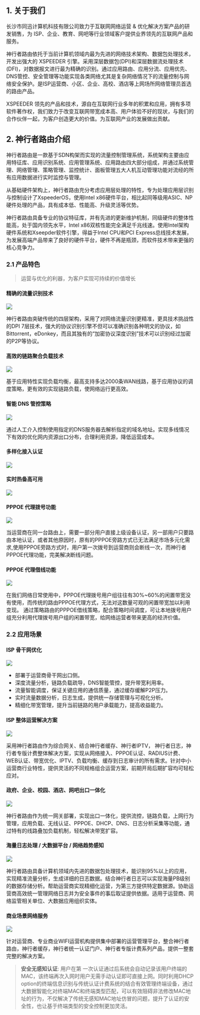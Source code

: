 ## 1. 关于我们

长沙市同迅计算机科技有限公司致力于互联网网络运营 & 优化解决方案产品的研发销售，为 ISP、企业、教育、网吧等行业领域客户提供业界领先的互联网产品和服务。

神行者路由依托于当前计算机领域内最为先进的网络技术架构、数据包处理技术，开发出强大的 XSPEEDER 引擎。采用深层数据包(DPI)和深层数据流处理技术(DFI)，对数据报文进行最为精确的识别。通过应用路由、应用分流、应用优先、DNS管控、安全管理等功能实现各类网络尤其是复杂网络情况下的流量控制与网络安全保护。是ISP运营商、小区、企业、高校、酒店等上网场所网络管理员首选的路由产品。

XSPEEDER 领先的产品和技术，源自在互联网行业多年的积累和应用，拥有多项软件著作权，我们致力于改变互联网带宽成本高、用户体验不好的现状，与我们的合作伙伴一起，为客户创造更大的价值。为互联网产业的发展做出贡献。

## 2. 神行者路由介绍

神行者路由是一款基于SDN构架而实现的流量控制管理系统，系统架构主要由应用特征库、应用识别系统、应用管理系统、应用路由四大部分组成，并通过系统管理、网络管理、策略管理、监控统计、面板管理五大人机互动管理功能对流经的所有应用数据进行实时监控与管理。

从基础硬件架构上，神行者路由充分考虑应用层处理的特性，专为处理应用层识别与控制设计了XspeederOS，使用Intel x86硬件平台，相比起同等级用ASIC、NP硬件处理的产品，具有成本低、性能高、升级灵活等优势。

神行者路由具备专业的协议特征库，并有先进的更新维护机制，同级硬件的整体性能高，处于国内领先水平，Intel x86双核性能完全满足千兆线速。使用Intel架构硬件系统和Xseepder软件引擎，得益于Intel CPU和PCI Express总线技术发展，为发展高端产品带来了良好的硬件平台，硬件不再是瓶颈，而软件技术带来更强的核心竞争力。

### 2.1 产品特色

> 运营与优化的利器，为客户实现可持续的价值增长

#### 精确的流量识别技术 

![](http://static.toughcloud.net/toughsms/tc_20181220140418_1.png)

神行者路由突破传统的四层架构，采用了对网络流量识别更精准，更具技术挑战性的DPI 7层技术，强大的协议识别引擎不但可以准确识别各种明文的协议，如Bittorrent，eDonkey，而且其独有的“加密协议深度识别”技术可以识别经过加密的P2P等协议。

#### 高效的链路聚合负载技术

![](http://static.toughcloud.net/toughsms/tc_20181220140559_2.png)

基于应用特性实现负载均衡，最高支持多达2000条WAN线路，基于应用协议的调度策略，更有效的实现链路负载，使网络运行更高效。

#### 智能 DNS 管控策略

![](http://static.toughcloud.net/toughsms/tc_20181220140701_3.png)

通过人工介入控制使用指定的DNS服务器去解析指定的域名地址。实现多线情况下有效的优化网内资源出口分布，合理利用资源，降低运营成本。

#### 多样化接入认证

![](http://static.toughcloud.net/toughsms/tc_20181220140742_4.png)

#### 实时热备高可用

![](http://static.toughcloud.net/toughsms/tc_20181220141209_5.png)

#### PPPOE 代理拨号功能

![](http://static.toughcloud.net/toughsms/tc_20181220141320_6.png)

当运营商在同一台路由上，需要一部分用户直接上级设备认证，另一部用户只要路由本地认证，或者其他原因时，原有的PPPOE旁路方式已无法满足市场多元化需求,使用PPPOE旁路方式时，用户第一次拨号到运营商则会断线一次，而神行者PPPOE代理功能，完美解决断线问题。

#### PPPOE 代理借线功能

![](http://static.toughcloud.net/toughsms/tc_20181220141416_7.png)

在我们网络日常使用中，PPPOE代理拨号用户组往往有30%~60%的闲置带宽没有使用，而传统的路由PPPOE代理方式，无法对这数量可观的闲置带宽加以利用变现。 通过策略路由的PPPOE借线策略，配合策略时间调度，可让本地拨号用户组充分利用代理拨号用户组的闲置带宽，给网络运营者带来更高的经济价值。


### 2.2 应用场景

#### ISP 骨干网优化

![](http://static.toughcloud.net/toughsms/tc_20181221153332_1.png)

- 部署于运营商骨干网出口侧。
- 深度流量分析，链路负载疏导，DNS智能管控，提升带宽利用率。
- 流量智能调度，保证关键应用的通信质量，通过缓存缓解P2P压力。
- 实时流量数据分析，日志生成，提供统一存储管理与可视化分析。
- 精细化带宽管理，提升当前链路的用户承载能力，提高收益能力。


#### ISP 整体运营解决方案

![](http://static.toughcloud.net/toughsms/tc_20181221153621_2.png)

采用神行者路由作为综合网关、结合神行者缓存、神行者IPTV， 神行者日志，神行者专版计费整体解决方案，实现从网络接入、PPPOE认证、RADIUS计费、WEB认证、带宽优化、IPTV、负载均衡、缓存到日志审计的所有需求。针对中小运营商行业特性，提供灵活的不同规格组合运营方案，前期开局后期扩容均可轻松应对。

#### 政府、企业、校园、酒店、网吧出口一体化

![](http://static.toughcloud.net/toughsms/tc_20181221153734_3.png)

神行者路由作为统一网关部署，实现出口一体化，提供流控，链路负载，上网行为管理，应用负载、无线认证、PPPOE、DHCP、DNS、日志分析采集等功能，通过特有的线路叠加负载机制，轻松解决带宽扩容。

#### 海量日志处理 / 大数据平台 / 网络趋势感知

![](http://static.toughcloud.net/toughsms/tc_20181221153846_4.png)

神行者路由具备计算机领域内先进的数据包处理技术，能识别95%以上的应用，实现精准流量分析，生成详细的日志数据。结合神行者日志可以实现海量PB级别的数据存储分析。帮助运营商实现精细化运营，为第三方提供特定数据源。协助运营商高效统一管理网络日志并为安全事件的事后取证提供依据。适用于运营商、网络监管相关单位、大数据应用组织实体。

#### 商业场景网络服务

![](http://static.toughcloud.net/toughsms/tc_20181221154010_5.png)

针对运营商、专业商业WIFI运营机构提供集中部署的运营管理平台，整合神行者路由，神行者缓存，神行者统一认证门户、神行者专版计费系列产品，提供一整套完整的解决方案。

> **安全无感知认证**: 用户在第 一次认证通过后系统会自动记录该用户终端的MAC，该终端再次入网时用户无需手动认证即可直接上网。同时利用DHCP option的终端信息识别与传统认证计费系统的结合有效管理终端设备，通过大数据智能化对终端MAC和终端类型匹配，可以有效阻碍非法修改MAC地址的行为，不仅解决了传统无感知MAC地址仿冒的问题，提升了认证的安全性，也让基于终端类型的安全控制更加灵活。

